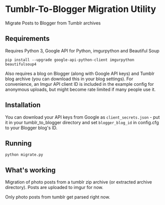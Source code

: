 # Tumblr-To-Blogger Migration Utility
Migrate Posts to Blogger from Tumblr archives

## Requirements
Requires Python 3, Google API for Python, imgurpython and Beautiful Soup
```
pip install --upgrade google-api-python-client imgurpython beautifulsoup4
```

Also requires a blog on Blogger (along with Google API keys) and Tumblr blog archive (you can download this in your blog settings). For convenience, an Imgur API client ID is included in the example config for anonymous uploads, but might become rate limited if many people use it.

## Installation
You can download your API keys from Google as ``client_secrets.json`` - put it in your tumblr_to_blogger directory and set ``blogger_blog_id`` in config.cfg to your Blogger blog's ID.

## Running
```
python migrate.py
```

## What's working
Migration of photo posts from a tumblr zip archive (or extracted archive directory). Posts are uploaded to imgur for now.

Only photo posts from tumblr get parsed right now.
